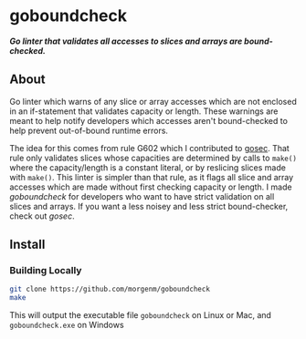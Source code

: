 # goboundcheck

**_Go linter that validates all accesses to slices and arrays are bound-checked._**

## About
Go linter which warns of any slice or array accesses which are not enclosed in an if-statement that validates capacity or length. These warnings are meant to help notify developers which accesses aren't bound-checked to help prevent out-of-bound runtime errors. 

The idea for this comes from rule G602 which I contributed to [gosec](https://github.com/securego/gosec). That rule only validates slices whose capacities are determined by calls to `make()` where the capacity/length is a constant literal, or by reslicing slices made with `make()`. This linter is simpler than that rule, as it flags all slice and array accesses which are made without first checking capacity or length. I made *goboundcheck* for developers who want to have strict validation on all slices and arrays. If you want a less noisey and less strict bound-checker, check out *gosec*.

## Install

### Building Locally 
```bash
git clone https://github.com/morgenm/goboundcheck
make
```
This will output the executable file `goboundcheck` on Linux or Mac, and `goboundcheck.exe` on Windows